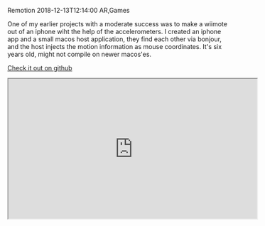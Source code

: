 Remotion
2018-12-13T12:14:00
AR,Games

One of my earlier projects with a moderate success was to make a wiimote out of an iphone wiht the help of the accelerometers. I created an iphone app and a small macos host application, they find each other via bonjour, and the host injects the motion information as mouse coordinates. It's six years old, might not compile on newer macos'es.

[Check it out on github](https://github.com/milgra/remotion)

<iframe width="560" height="315" src="https://www.youtube.com/embed/4ZQ-mv6S_SM" allow="accelerometer; autoplay; encrypted-media; gyroscope; picture-in-picture; fullscreen"></iframe>